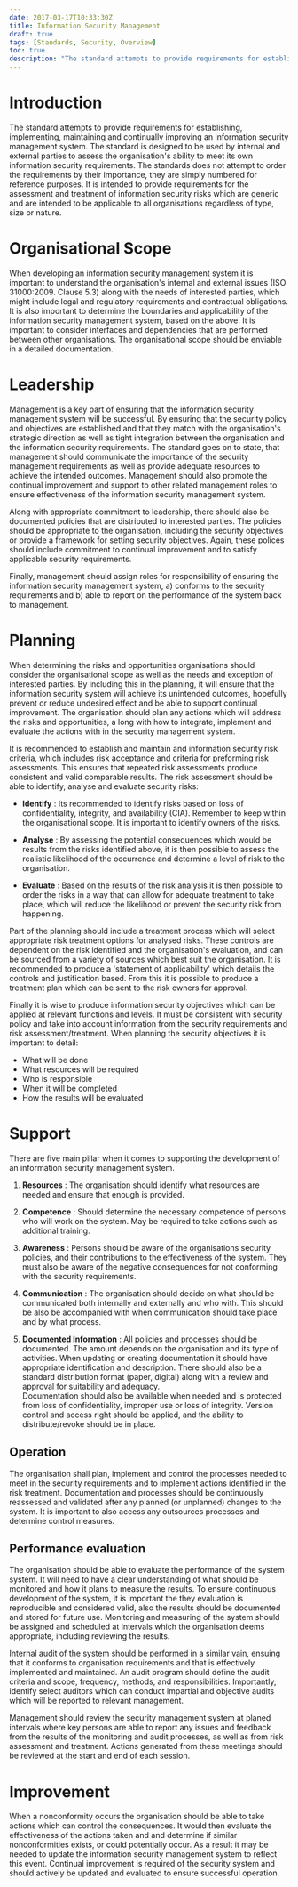 ```yaml
---
date: 2017-03-17T10:33:30Z
title: Information Security Management
draft: true
tags: [Standards, Security, Overview]
toc: true
description: "The standard attempts to provide requirements for establishing, implementing, maintaining and continually improving an information security management system. The standard is designed to be used by internal and external parties to assess the organisation's ability to meet its own information security requirements. The standards does not attempt to order the requirements by their importance, they are simply numbered for reference purposes. It is intended to provide requirements for the assessment and treatment of information security risks which are generic and are intended to be applicable to all organisations regardless of type, size or nature."
---
```


# Introduction

The standard attempts to provide requirements for establishing, implementing, maintaining and continually improving an information security management system. The standard is designed to be used by internal and external parties to assess the organisation's ability to meet its own information security requirements. The standards does not attempt to order the requirements by their importance, they are simply numbered for reference purposes. It is intended to provide requirements for the assessment and treatment of information security risks which are generic and are intended to be applicable to all organisations regardless of type, size or nature. 

# Organisational Scope

When developing an information security management system it is important to understand the organisation's internal and external issues (ISO 31000:2009. Clause 5.3) along with the needs of interested parties, which might include legal and regulatory requirements and contractual obligations. It is also important to determine the boundaries and applicability of the information security management system, based on the above. It is important to consider interfaces and dependencies that are performed between other organisations. The organisational scope should be enviable in a detailed documentation. 

# Leadership

Management is a key part of ensuring that the information security management system will be successful. By ensuring that the security policy and objectives are established and that they match with the organisation's strategic direction as well as tight integration between the organisation and the information security requirements. The standard goes on to state, that management should communicate the importance of the security management requirements as well as provide adequate resources to achieve the intended outcomes. Management should also promote the continual improvement and support to other related management roles to ensure effectiveness of the information security management system. 

Along with appropriate commitment to leadership, there should also be documented policies that are distributed to interested parties. The policies should be appropriate to the organisation, including the security objectives or provide a framework for setting security objectives. Again, these polices should include commitment to continual improvement and to satisfy applicable security requirements. 

Finally, management should assign roles for responsibility of ensuring the information security management system, a) conforms to the security requirements and b) able to report on the performance of the system back to management.

# Planning 

When determining the risks and opportunities organisations should consider the organisational scope as well as the needs and exception of interested parties. By including this in the planning, it will ensure that the information security system will achieve its unintended outcomes, hopefully prevent or reduce undesired effect and be able to support continual improvement. The organisation should plan any actions which will address the risks and opportunities, a long with how to integrate, implement and evaluate the actions with in the security management system. 

It is recommended to establish and maintain and information security risk criteria, which includes risk acceptance and criteria for preforming risk assessments. This ensures that repeated risk assessments produce consistent and valid comparable results. The risk assessment should be able to identify, analyse and evaluate security risks: 

- **Identify** : 
        Its recommended to identify risks based on loss of confidentiality, integrity, and availability (CIA). Remember to keep within the organisational scope. It is important to identify owners of the risks.

- **Analyse** :
        By assessing the potential consequences which would be results from the risks identified above, it is then possible to assess the realistic likelihood of the occurrence and determine a level of risk to the organisation. 

- **Evaluate** :
        Based on the results of the risk analysis it is then possible to order the risks in a way that can allow for adequate treatment to take place, which will reduce the likelihood or prevent the security risk from happening.

Part of the planning should include a treatment process which will select appropriate risk treatment options for analysed risks. These controls are dependent on the risk identified and the organisation's evaluation, and can be sourced from a variety of sources which best suit the organisation. It is recommended to produce a 'statement of applicability' which details the controls and justification based. From this it is possible to produce a treatment plan which can be sent to the risk owners for approval.

Finally it is wise to produce information security objectives which can be applied at relevant functions and levels. It must be consistent with security policy and take into account information from the security requirements and risk assessment/treatment. When planning the security objectives it is important to detail:

- What will be done
- What resources will be required 
- Who is responsible
- When it will be completed
- How the results will be evaluated

# Support

There are five main pillar when it comes to supporting the development of an information security management system.

1. **Resources** :
        The organisation should identify what resources are needed and ensure that enough is provided. 

2. **Competence** :
        Should determine the necessary competence of persons who will work on the system. May be required to take actions such as additional training.

3. **Awareness** :
        Persons should be aware of the organisations security policies, and their contributions to the effectiveness of the system. They must also be aware of the negative consequences for not conforming with the security requirements. 

4. **Communication** :
        The organisation should decide on what should be communicated both internally and externally and who with. This should be also be accompanied with when communication should take place and by what process.

5. **Documented Information** :
        All policies and processes should be documented. The amount depends on the organisation and its type of activities. When updating or creating documentation it should have appropriate identification and description. There should also be a standard distribution format (paper, digital) along with a review and approval for suitability and adequacy.  
        Documentation should also be available when needed and is protected from loss of confidentiality, improper use or loss of integrity. Version control and access right should be applied, and the ability to distribute/revoke should be in place.

## Operation

The organisation shall plan, implement and control the processes needed to meet in the security requirements and to implement actions identified in the risk treatment. Documentation and processes should be continuously reassessed and validated after any planned (or unplanned) changes to the system. It is important to also access any outsources processes and determine control measures. 

## Performance evaluation

The organisation should be able to evaluate the performance of the system system. It will need to have a clear understanding of what should be monitored and how it plans to measure the results. To ensure continuous development of the system, it is important the they evaluation is reproducible and considered valid, also the results should be documented and stored for future use. Monitoring and measuring of the system should be assigned and scheduled at intervals which the organisation deems appropriate, including reviewing the results.  

Internal audit of the system should be performed in a similar vain, ensuing that it conforms to organisation requirements and that is effectively implemented and maintained. An audit program should define the audit criteria and scope, frequency, methods, and responsibilities. Importantly, identify select auditors which can conduct impartial and objective audits which will be reported to relevant management.

Management should review the security management system at planed intervals where key persons are able to report any issues and feedback from the results of the monitoring and audit processes, as well as from risk assessment and treatment. Actions generated from these meetings should be reviewed at the start and end of each session.

# Improvement 

When a nonconformity occurs the organisation should be able to take actions which can control the consequences. It would then evaluate the effectiveness of the actions taken and and determine if similar nonconformities exists, or could potentially occur. As a result it may be needed to update the information security management system to reflect this event. Continual improvement is required of the security system and should actively be updated and evaluated to ensure successful operation. 
